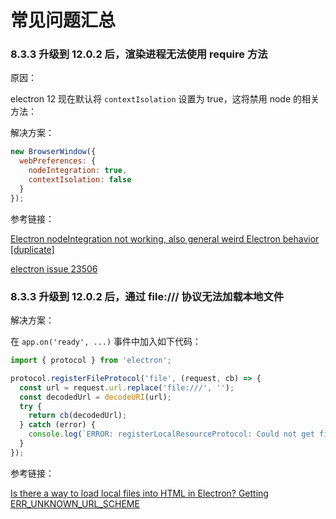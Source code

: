 # 常见问题汇总

### 8.3.3 升级到 12.0.2 后，渲染进程无法使用 require 方法

原因：

electron 12 现在默认将 `contextIsolation` 设置为 true，这将禁用 node 的相关方法：

解决方案：

```js
new BrowserWindow({
  webPreferences: {
    nodeIntegration: true,
    contextIsolation: false
  }
});
```

参考链接：

[Electron nodeIntegration not working, also general weird Electron behavior [duplicate]](https://stackoverflow.com/questions/66506331/electron-nodeintegration-not-working-also-general-weird-electron-behavior)

[electron issue 23506](https://github.com/electron/electron/issues/23506)

### 8.3.3 升级到 12.0.2 后，通过 file:/// 协议无法加载本地文件

解决方案：

在 `app.on('ready', ...)` 事件中加入如下代码：

```js
import { protocol } from 'electron';

protocol.registerFileProtocol('file', (request, cb) => {
  const url = request.url.replace('file:///', '');
  const decodedUrl = decodeURI(url);
  try {
    return cb(decodedUrl);
  } catch (error) {
    console.log(`ERROR: registerLocalResourceProtocol: Could not get file path: ${String(error)}`);
  }
});
```

参考链接：

[Is there a way to load local files into HTML in Electron? Getting ERR_UNKNOWN_URL_SCHEME](https://stackoverflow.com/questions/62292394/is-there-a-way-to-load-local-files-into-html-in-electron-getting-err-unknown-ur)
